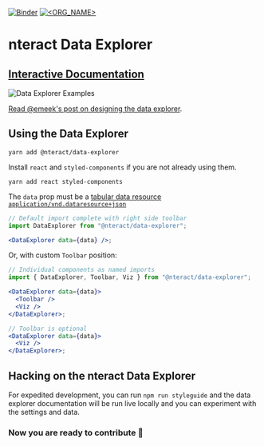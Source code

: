 [![Binder](https://mybinder.org/badge.svg)](https://mybinder.org/v2/gh/nteract/examples/master?urlpath=%2Fnteract%2Fedit%2Fpython%2Fhappiness.ipynb)
[![<ORG_NAME>](https://circleci.com/gh/nteract/data-explorer.svg?style=svg)](<LINK>)
# nteract Data Explorer

## [Interactive Documentation](https://data-explorer.nteract.io/)

![Data Explorer Examples](https://user-images.githubusercontent.com/1863892/55675008-07632e80-5871-11e9-9dac-0a71450faf7b.gif)

[Read @emeek's post on designing the data explorer](https://blog.nteract.io/designing-the-nteract-data-explorer-f4476d53f897).

## Using the Data Explorer

```
yarn add @nteract/data-explorer
```

Install `react` and `styled-components` if you are not already using them.
```
yarn add react styled-components
```

The `data` prop must be a [tabular data resource `application/vnd.dataresource+json`](https://frictionlessdata.io/specs/tabular-data-resource/)

```jsx
// Default import complete with right side toolbar
import DataExplorer from "@nteract/data-explorer";

<DataExplorer data={data} />;
```

Or, with custom `Toolbar` position:

```jsx
// Individual components as named imports
import { DataExplorer, Toolbar, Viz } from "@nteract/data-explorer";

<DataExplorer data={data}>
  <Toolbar />
  <Viz />
</DataExplorer>;

// Toolbar is optional
<DataExplorer data={data}>
  <Viz />
</DataExplorer>;
```

## Hacking on the nteract Data Explorer

For expedited development, you can run `npm run styleguide` and the data explorer documentation will be run live locally and you can experiment with the settings and data.

### Now you are ready to contribute :tada:
